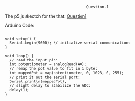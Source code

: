                                         Question-1

The p5.js skectch for the that: [Question1](https://editor.p5js.org/maishahoq/sketches/TpR_S1Ane)


Arduino Code:

``````````````````````````````````````````````

void setup() {
  Serial.begin(9600); // initialize serial communications
}
 
void loop() {
  // read the input pin:
  int potentiometer = analogRead(A0);                  
  // remap the pot value to fit in 1 byte:
  int mappedPot = map(potentiometer, 0, 1023, 0, 255); 
  // print it out the serial port:
  Serial.println(mappedPot);                             
  // slight delay to stabilize the ADC:
  delay(1);                                            
}
````````````````````````````````````````````````

